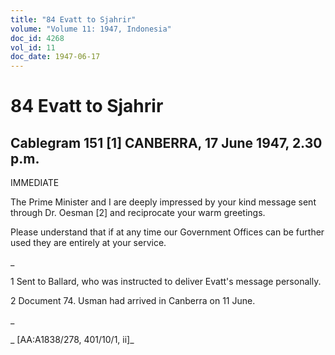 ```yaml
---
title: "84 Evatt to Sjahrir"
volume: "Volume 11: 1947, Indonesia"
doc_id: 4268
vol_id: 11
doc_date: 1947-06-17
---
```


# 84 Evatt to Sjahrir

## Cablegram 151 [1] CANBERRA, 17 June 1947, 2.30 p.m.

IMMEDIATE

The Prime Minister and I are deeply impressed by your kind message sent through Dr. Oesman [2] and reciprocate your warm greetings.

Please understand that if at any time our Government Offices can be further used they are entirely at your service.

_

1 Sent to Ballard, who was instructed to deliver Evatt's message personally.

2 Document 74. Usman had arrived in Canberra on 11 June.

_

_ [AA:A1838/278, 401/10/1, ii]_

